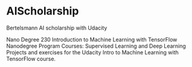# AIScholarship
Bertelsmann AI scholarship with Udacity

Nano Degree 230 Introduction to Machine Learning with TensorFlow Nanodegree Program
Courses: Supervised Learning and Deep Learning
Projects and exercises for the Udacity Intro to Machine Learning with TensorFlow course.
